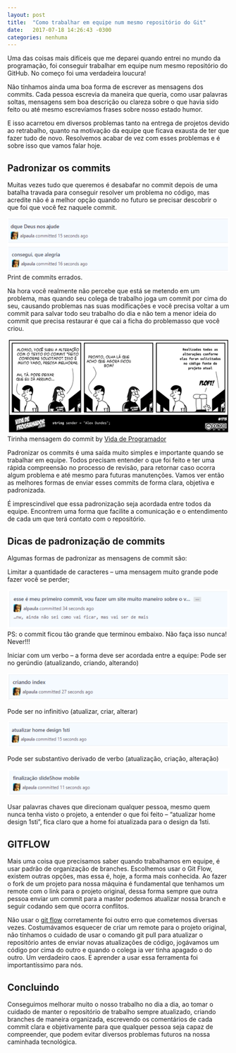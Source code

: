 ```yaml
---
layout: post
title:  "Como trabalhar em equipe num mesmo repositório do Git"
date:   2017-07-18 14:26:43 -0300
categories: nenhuma
---
```


Uma das coisas mais difíceis que me deparei quando entrei no mundo da programação, foi conseguir trabalhar em equipe num mesmo repositório do GitHub. No começo foi uma verdadeira loucura!

Não tínhamos ainda uma boa forma de escrever as mensagens dos commits. Cada pessoa escrevia da maneira que queria, como usar palavras soltas, mensagens sem boa descrição ou clareza sobre o que havia sido feito ou até mesmo escrevíamos frases sobre nosso estado humor.

E isso acarretou em diversos problemas tanto na entrega de projetos devido ao retrabalho, quanto na motivação da equipe que ficava exausta de ter que fazer tudo de novo. Resolvemos acabar de vez com esses problemas e é sobre isso que vamos falar hoje.

## Padronizar os commits

Muitas vezes tudo que queremos é desabafar no commit depois de uma batalha travada para conseguir resolver um problema no código, mas acredite não é a melhor opção quando no futuro se precisar descobrir o que foi que você fez naquele commit.

![imagem](../assets/commits-errados.png)
Print de commits errados.

Na hora você realmente não percebe que está se metendo em um problema, mas quando seu colega de trabalho joga um commit por cima do seu, causando problemas nas suas modificações e você precisa voltar a um commit para salvar todo seu trabalho do dia e não tem a menor ideia do commit que precisa restaurar é que cai a ficha do problemasso que você criou.

![imagem](../assets/tirinha.png)
Tirinha mensagem do commit by [Vida de Programador](https://vidadeprogramador.com.br/2017/07/19/mensagem-do-commit/)

Padronizar os commits é uma saída muito simples e importante quando se trabalhar em equipe. Todos precisam entender o que foi feito e ter uma rápida compreensão no processo de revisão, para retornar caso ocorra algum problema e até mesmo para futuras manutenções. Vamos ver então as melhores formas de enviar esses commits de forma clara, objetiva e padronizada.

É imprescindível que essa padronização seja acordada entre todos da equipe. Encontrem uma forma que facilite a comunicação e o entendimento de cada um que terá contato com o repositório.

## Dicas de padronização de commits

Algumas formas de padronizar as mensagens de commit são:

Limitar a quantidade de caracteres – uma mensagem muito grande pode fazer você se perder;

![imagem](../assets/commits-grande.png)
PS: o commit ficou tão grande que terminou embaixo. Não faça isso nunca! Never!!!

Iniciar com um verbo – a forma deve ser acordada entre a equipe:
Pode ser no gerúndio (atualizando, criando, alterando)

![imagem](../assets/commits-verbo.png)

Pode ser no infinitivo (atualizar, criar, alterar)

![imagem](../assets/commits-infinitivo.png)

Pode ser substantivo derivado de verbo (atualização, criação, alteração)

![imagem](../assets/commits-substantivo.png)

Usar palavras chaves que direcionam qualquer pessoa, mesmo quem nunca tenha visto o projeto, a entender o que foi feito – “atualizar home design 1sti”, fica claro que a home foi atualizada para o design da 1sti.

## GITFLOW

Mais uma coisa que precisamos saber quando trabalhamos em equipe, é usar padrão de organização de branches. Escolhemos usar o Git Flow, existem outras opções, mas essa é, hoje, a forma mais conhecida. Ao fazer o fork de um projeto para nossa máquina é fundamental que tenhamos um remote com o link para o projeto original, dessa forma sempre que outra pessoa enviar um commit para a master podemos atualizar nossa branch e seguir codando sem que ocorra conflitos.

Não usar o [git flow](https://fjorgemota.com/git-flow-uma-forma-legal-de-organizar-repositorios-git/) corretamente foi outro erro que cometemos diversas vezes. Costumávamos esquecer de criar um remote para o projeto original, não tínhamos o cuidado de usar o comando git pull para atualizar o repositório antes de enviar novas atualizações de código, jogávamos um código por cima do outro e quando o colega ia ver tinha apagado o do outro. Um verdadeiro caos. E aprender a usar essa ferramenta foi importantíssimo para nós.

## Concluindo

Conseguimos melhorar muito o nosso trabalho no dia a dia, ao tomar o cuidado de manter o repositório de trabalho sempre atualizado, criando branches de maneira organizada, escrevendo os comentários de cada commit clara e objetivamente para que qualquer pessoa seja capaz de compreender, que podem evitar diversos problemas futuros na nossa caminhada tecnológica.